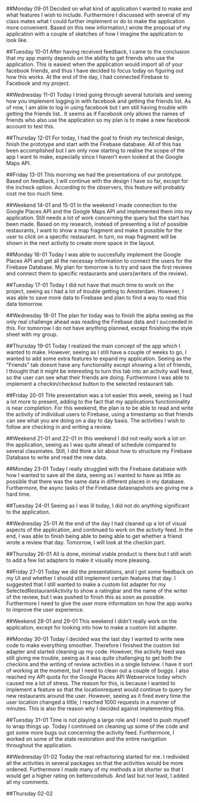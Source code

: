 ##Monday 09-01
Decided on what kind of application I wanted to make and what features I wish to include. Furthermore I discussed with several of my
class mates what I could further implement or do to make the application more convenient. Based on this new information,I wrote the
proposal of my application with a couple of sketches of how I imagine the application to look like.

##Tuesday 10-01
After having received feedback, I came to the conclusion that my app mainly depends on the ability to get friends who use the application.
This is easiest when the application would import all of your facebook friends, and thus I have decided to focus today on figuring out how this works. At the end of the day, I had connected Firebase to Facebook and my project.

##Wednesday 11-01
Today I tried going through several tutorials and seeing how you implement logging in with facebook and getting the friends list. As of 
now, I am able to log in using facebook but I am still having trouble with getting the friends list.. It seems as if Facebook only allows the names of friends who also use the application so my plan is to make a new facebook account to test this.

##Thursday 12-01
For today, I had the goal to finish my technical design, finish the prototype and start with the Firebase database. All of this has been accomplished but I am only now starting to realise the scope of the app I want to make, especially since I haven't even looked at the Google Maps API.

##Friday 13-01
This morning we had the presentations of our prototype. Based on feedback, I will continue with the design I have so far, except for the incheck option. According to the observers, this feature will probably cost me too much time.

##Weekend 14-01 and 15-01
In the weekend I made connection to the Google Places API and the Google Maps API and implemented them into my application. Still needs a lot of work concerning the query but the start has been made. Based on my research, instead of presenting a list of possible restaurants, I want to show a map fragment and make it possible for the user to click on a specific restaurant. In turn, no map fragment will be shown in the next activity to create more space in the layout.

##Monday 16-01
Today I was able to succesfully implement the Google Places API and get all the necessay information to connect the users for the Firebase Database. My plan for tomorrow is to try and save the first reviews and connect them to specific restaurants and users(writers of the review). 

##Tuesday 17-01
Today I did not have that much time to work on the project, seeing as I had a lot of trouble getting to Amsterdam. However, I was able to save more data to Firebase and plan to find a way to read this data tomorrow. 

##Wednesday 18-01
The plan for today was to finish the alpha seeing as the only real challenge ahead was reading the Firebase data and I succeeded in this. For tomorrow I do not have anything planned, except finishing the style sheet with my group.

##Thursday 19-01
Today I realized the main concept of the app which I wanted to make. However, seeing as I still have a couple of weeks to go, I wanted to add some extra features to expand my application. Seeing as the "Friends" tab doesnt have any functionality except showing a list of friends, I thought that it might be interesting to turn this tab into an activity wall feed, so the user can see what their friends are doing. Furthermore I was able to implement a checkin/checkout button to the selected restaurant tab. 

##Friday 20-01
THe presentation was a lot easier this week, seeing as I had a lot more to present, adding to the fact that my applications functioninality is near completion. For this weekend, the plan is to be able to read and write the activity of individual users to Firebase, using a timestamp so that friends can see what you are doing on a day to day basis. The activities I wish to follow are checking in and writing a review.

##Weekend 21-01 and 22-01
In this weekend I did not really work a lot on the application, seeing as I was quite ahead of schedule compared to several classmates. Still, I did think a lot about how to structure my Firebase Database to write and read the new data.

##Monday 23-01
Today I really struggled with the Firebase database with how I wanted to save all the data, seeing as I wanted to have as little as possible that there was the same data in different places in my database. Furthermore, the async tasks of the Firebase datasnapshots are giving me a hard time.

##Tuesday 24-01
Seeing as I was ill today, I did not do anything significant to the application. 

##Wednesday 25-01
At the end of the day I had cleaned up a lot of visual aspects of the application, and continued to work on the activity feed. In the end, I was able to finish being able to being able to get whether a friend wrote a review that day. Tomorrow, I will look at the checkin part.

##Thursday 26-01
All is done, minimal viable product is there but I still wish to add a few list adapters to make it visually more pleasing.

##Friday 27-01
Today we did the presentations, and I got some feedback on my UI and whether I should still implement certain features that day. I suggested that I still wanted to make a custom list adapter for my SelectedRestaurantActivity to show a ratingbar and the name of the writer of the review, but I was pushed to finish this as soon as possible. Furthermore I need to give the user more information on how the app works to improve the user experience.

##Weekend 28-01 and 29-01
This weekend I didn't really work on the application, except for looking into how to make a custom list adapter.

##Monday 30-01
Today I decided was the last day I wanted to write new code to make everything smoother. Therefore I finished the custom list adapter and started cleaning up my code. However, the activity feed was still giving me trouble, seeing as it was quite challenging to get both the checkins and the writing of review activities in a single listview. I have it sort of working at the moment, but I need to clean out a couple of buggs. I also reached my API quota for the Google Places API Webservice today which caused me a lot of stress. The reason for this, is because I wanted to implement a feature so that the locationrequest would continue to query for new restaurants around the user. However, seeing as it fired every time the user location changed a little, I reached 1000 requests in a manner of minutes. This is also the reason why I decided against implementing this.

##Tuesday 31-01
Time is not playing a large role and I need to push myself to wrap things up. Today I continued on cleaning up some of the code and got some more bugs out concerning the activity feed. Furthermore, I worked on some of the state restoration and the entire navigation throughout the application. 

##Wednesday 01-02
Today the real refractoring started for me. I redivided all the activities in several packages so that the activities would be more ordened. Furthermore I made many of my methods a lot shorter so that I would get a higher rating on bettercodehub. And last but not least, I added all my comments.

##Thursday 02-02





